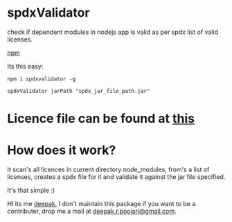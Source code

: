 # spdxValidator
check if dependent modules in nodejs app is valid as per spdx list of valid licenses.

[npm](https://www.npmjs.com/package/spdxvalidator)

Its this easy:
```
npm i spdxvalidator -g

spdxValidator jarPath "spdx_jar_file_path.jar" 
```

# Licence file can be found at [this](https://github.com/spdx/LicenseListPublisher/releases)

# How does it work?

It scan's all licences in current directory node_modules, from's a list of licenses, creates a spdx file for it and validate it against the jar file specified. 

It's that simple :)

HI its me [deepak](http://github.com/deepak6446), I don't maintain this package if you want to be a contributer, drop me a mail at deepak.r.poojari@gmail.com.
